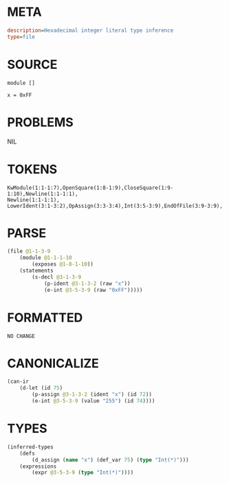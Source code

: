 # META
~~~ini
description=Hexadecimal integer literal type inference
type=file
~~~
# SOURCE
~~~roc
module []

x = 0xFF
~~~
# PROBLEMS
NIL
# TOKENS
~~~zig
KwModule(1:1-1:7),OpenSquare(1:8-1:9),CloseSquare(1:9-1:10),Newline(1:1-1:1),
Newline(1:1-1:1),
LowerIdent(3:1-3:2),OpAssign(3:3-3:4),Int(3:5-3:9),EndOfFile(3:9-3:9),
~~~
# PARSE
~~~clojure
(file @1-1-3-9
	(module @1-1-1-10
		(exposes @1-8-1-10))
	(statements
		(s-decl @3-1-3-9
			(p-ident @3-1-3-2 (raw "x"))
			(e-int @3-5-3-9 (raw "0xFF")))))
~~~
# FORMATTED
~~~roc
NO CHANGE
~~~
# CANONICALIZE
~~~clojure
(can-ir
	(d-let (id 75)
		(p-assign @3-1-3-2 (ident "x") (id 72))
		(e-int @3-5-3-9 (value "255") (id 74))))
~~~
# TYPES
~~~clojure
(inferred-types
	(defs
		(d_assign (name "x") (def_var 75) (type "Int(*)")))
	(expressions
		(expr @3-5-3-9 (type "Int(*)"))))
~~~
